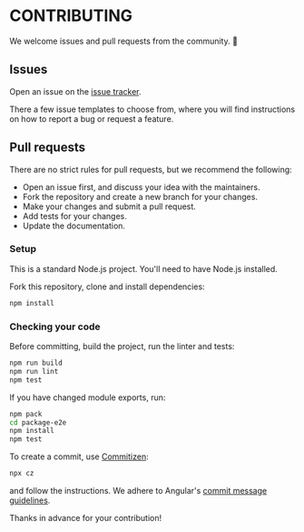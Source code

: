 # CONTRIBUTING

We welcome issues and pull requests from the community. :purple_heart:

## Issues

Open an issue on the [issue tracker].

There a few issue templates to choose from, where you will find instructions on how to report a bug or request a feature.

## Pull requests

There are no strict rules for pull requests, but we recommend the following:

* Open an issue first, and discuss your idea with the maintainers.
* Fork the repository and create a new branch for your changes.
* Make your changes and submit a pull request.
* Add tests for your changes.
* Update the documentation.

### Setup

This is a standard Node.js project. You'll need to have Node.js installed.

Fork this repository, clone and install dependencies:

```bash
npm install
```

### Checking your code

Before committing, build the project, run the linter and tests:

```bash
npm run build
npm run lint
npm test
```

If you have changed module exports, run:

```bash
npm pack
cd package-e2e
npm install
npm test
```

To create a commit, use [Commitizen]:

```bash
npx cz
```

and follow the instructions. We adhere to Angular's [commit message guidelines].

Thanks in advance for your contribution!

[commit message guidelines]: https://github.com/angular/angular/blob/main/CONTRIBUTING.md#commit
[issue tracker]: https://github.com/wix-incubator/jest-retry-all-hooks/issues
[Commitizen]: https://github.com/commitizen/cz-cli
